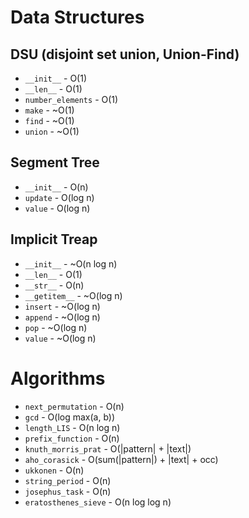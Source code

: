 # Data Structures
## DSU (disjoint set union, Union-Find)

- `__init__` - O(1)
- `__len__` - O(1)
- `number_elements` - O(1)
- `make` - ~O(1)
- `find` - ~O(1)
- `union` - ~O(1)

## Segment Tree

- `__init__` - O(n)
- `update` - O(log n)
- `value` - O(log n)

## Implicit Treap

- `__init__` - ~O(n log n)
- `__len__` - O(1)
- `__str__` - O(n)
- `__getitem__` - ~O(log n)
- `insert` - ~O(log n)
- `append` - ~O(log n)
- `pop` - ~O(log n)
- `value` - ~O(log n)

# Algorithms
- `next_permutation` - O(n)
- `gcd` - O(log max(a, b))
- `length_LIS` - O(n log n)
- `prefix_function` - O(n)
- `knuth_morris_prat` - O(|pattern| + |text|)
- `aho_corasick` - O(sum(|pattern|) + |text| + occ)
- `ukkonen` - O(n)
- `string_period` - O(n)
- `josephus_task` - O(n)
- `eratosthenes_sieve` - O(n log log n)
